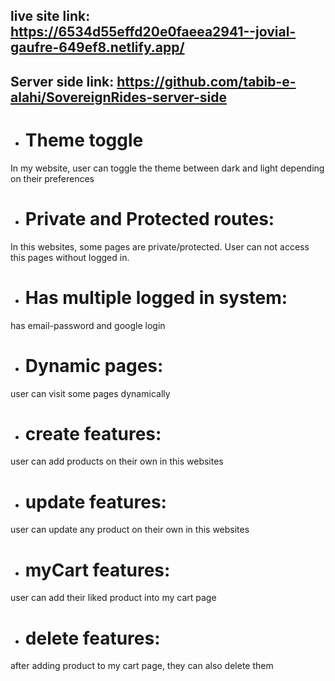 ## live site link: https://6534d55effd20e0faeea2941--jovial-gaufre-649ef8.netlify.app/

## Server side link: https://github.com/tabib-e-alahi/SovereignRides-server-side

- # Theme toggle
In my website, user can toggle the theme between dark and light depending on their preferences

- # Private and Protected routes:
In this websites, some pages are private/protected. User can not access this pages without logged in.

- # Has multiple logged in system:
has email-password and google login 

- # Dynamic pages:
user can visit some pages dynamically

- # create features:
user can add products on their own in this websites

- # update features:
user can update any product on their own in this websites

- # myCart features:
user can add their liked product into my cart page

- # delete features:
after adding product to my cart page, they can also delete them
